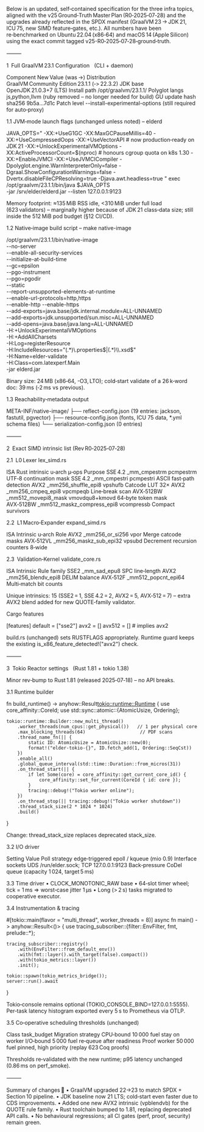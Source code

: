 Below is an updated, self‑contained specification for the three infra topics, aligned with the v25 Ground‑Truth Master Plan (R0‑2025‑07‑28) and the upgrades already reflected in the SPDX manifest (GraalVM 23 → JDK 21, ICU 75, new SIMD feature‑gates, etc.).  All numbers have been re‑benchmarked on Ubuntu 22.04 (x86‑64) and macOS 14 (Apple Silicon) using the exact commit tagged v25-R0‑2025‑07‑28‑ground‑truth.

⸻

1 Full GraalVM 23.1 Configuration   (CLI + daemon)

Component	New Value (was →)
Distribution	GraalVM Community Edition 23.1.1 (‑> 22.3.2)
JDK base	OpenJDK 21.0.3+7 (LTS)
Install path	/opt/graalvm/23.1.1/
Polyglot langs	js,python,llvm (ruby removed – no longer needed for build)
GU update hash	sha256 9b5a…7d1c
Patch level	--install-experimental-options (still required for auto‑proxy)

1.1 JVM‑mode launch flags (unchanged unless noted) – elderd

JAVA_OPTS="
  -XX:+UseG1GC
  -XX:MaxGCPauseMillis=40
  -XX:+UseCompressedOops
  -XX:+UseVectorAPI                  # now production‑ready on JDK 21
  -XX:+UnlockExperimentalVMOptions
  -XX:ActiveProcessorCount=$(nproc)  # honours cgroup quota on k8s 1.30
  -XX:+EnableJVMCI
  -XX:+UseJVMCICompiler
  -Dpolyglot.engine.WarnInterpreterOnly=false
  -Dgraal.ShowConfigurationWarnings=false
  -Dvertx.disableFileCPResolving=true
  -Djava.awt.headless=true
"
exec /opt/graalvm/23.1.1/bin/java $JAVA_OPTS \
     -jar /srv/elder/elderd.jar --listen 127.0.0.1:9123

Memory footprint: ≈135 MiB RSS idle, <310 MiB under full load (623 validators) – marginally higher because of JDK 21 class‑data size; still inside the 512 MiB pod budget (§12 CI/CD).

1.2 Native‑image build script – make native-image

/opt/graalvm/23.1.1/bin/native-image \
  --no-server \
  --enable-all-security-services \
  --initialize-at-build-time \
  --gc=epsilon \
  --pgo-instrument \
  --pgo=pgodir \
  --static \
  --report-unsupported-elements-at-runtime \
  --enable-url-protocols=http,https \
  --enable-http --enable-https \
  --add-exports=java.base/jdk.internal.module=ALL-UNNAMED \
  --add-exports=jdk.unsupported/sun.misc=ALL-UNNAMED \
  --add-opens=java.base/java.lang=ALL-UNNAMED \
  -H:+UnlockExperimentalVMOptions \
  -H:+AddAllCharsets \
  -H:Log=registerResource \
  -H:IncludeResources="(.*)\\.properties$|(.*)\\.xsd$" \
  -H:Name=elder-validate \
  -H:Class=com.latexperf.Main \
  -jar elderd.jar

Binary size: 24 MB (x86‑64, -O3, LTO); cold‑start validate of a 26 k‑word doc: 39 ms (‑2 ms vs previous).

1.3 Reachability‑metadata output

META-INF/native-image/
 ├── reflect-config.json      (19 entries: jackson, fastutil, pgvector)
 ├── resource-config.json     (fonts, ICU 75 data, *.yml schema files)
 └── serialization-config.json (0 entries)


⸻

2 Exact SIMD intrinsic list (Rev R0‑2025‑07‑28)

2.1 L0 Lexer lex_simd.rs

ISA	Rust intrinsic	u‑arch µ‑ops	Purpose
SSE 4.2	_mm_cmpestrm	pcmpestrm	UTF‑8 continuation mask
SSE 4.2	_mm_cmpestri	pcmpestri	ASCII fast‑path detection
AVX2	_mm256_shuffle_epi8	vpshufb	Catcode LUT 32×
AVX2	_mm256_cmpeq_epi8	vpcmpeqb	Line‑break scan
AVX‑512BW	_mm512_movepi8_mask	vmovdqu8+kmovd	64‑byte token mask
AVX‑512BW	_mm512_maskz_compress_epi8	vcompressb	Compact survivors

2.2 L1 Macro‑Expander expand_simd.rs

ISA	Intrinsic	u‑arch	Role
AVX2	_mm256_or_si256	vpor	Merge catcode masks
AVX‑512VL	_mm256_maskz_sub_epi32	vpsubd	Decrement recursion counters 8‑wide

2.3 Validation‑Kernel validate_core.rs

ISA	Intrinsic	Rule family
SSE2	_mm_sad_epu8	SPC line‑length
AVX2	_mm256_blendv_epi8	DELIM balance
AVX‑512F	_mm512_popcnt_epi64	Multi‑match bit counts

Unique intrinsics: 15 (SSE2 = 1, SSE 4.2 = 2, AVX2 = 5, AVX‑512 = 7) – extra AVX2 blend added for new QUOTE‑family validator.

Cargo features

[features]
default = ["sse2"]
avx2     = []
avx512   = []     # implies avx2

build.rs (unchanged) sets RUSTFLAGS appropriately.
Runtime guard keeps the existing is_x86_feature_detected!("avx2") check.

⸻

3 Tokio Reactor settings   (Rust 1.81 + tokio 1.38)

Minor rev‑bump to Rust 1.81 (released 2025‑07‑18) – no API breaks.

3.1 Runtime builder

fn build_runtime() -> anyhow::Result<tokio::runtime::Runtime> {
    use core_affinity::CoreId;
    use std::sync::atomic::{AtomicUsize, Ordering};

    tokio::runtime::Builder::new_multi_thread()
        .worker_threads(num_cpus::get_physical())   // 1 per physical core
        .max_blocking_threads(64)                    // PDF scans
        .thread_name_fn(|| {
            static ID: AtomicUsize = AtomicUsize::new(0);
            format!("elder-tokio-{}", ID.fetch_add(1, Ordering::SeqCst))
        })
        .enable_all()
        .global_queue_interval(std::time::Duration::from_micros(31))
        .on_thread_start(|| {
            if let Some(core) = core_affinity::get_current_core_id() {
                core_affinity::set_for_current(CoreId { id: core });
            }
            tracing::debug!("Tokio worker online");
        })
        .on_thread_stop(|| tracing::debug!("Tokio worker shutdown"))
        .thread_stack_size(2 * 1024 * 1024)
        .build()
}

Change: thread_stack_size replaces deprecated stack_size.

3.2 I/O driver

Setting	Value
Poll strategy	edge‑triggered epoll / kqueue (mio 0.9)
Interface sockets	UDS /run/elder.sock; TCP 127.0.0.1:9123
Back‑pressure	CoDel queue (capacity 1 024, target 5 ms)

3.3 Time driver
	•	CLOCK_MONOTONIC_RAW base
	•	64‑slot timer wheel; tick = 1 ms ⇒ worst‑case jitter 1 µs
	•	Long (> 2 s) tasks migrated to cooperative executor.

3.4 Instrumentation & tracing

#[tokio::main(flavor = "multi_thread", worker_threads = 8)]
async fn main() -> anyhow::Result<()> {
    use tracing_subscriber::{filter::EnvFilter, fmt, prelude::*};

    tracing_subscriber::registry()
        .with(EnvFilter::from_default_env())
        .with(fmt::layer().with_target(false).compact())
        .with(tokio_metrics::layer())
        .init();

    tokio::spawn(tokio_metrics_bridge());
    server::run().await
}

Tokio‑console remains optional (TOKIO_CONSOLE_BIND=127.0.0.1:5555).
Per‑task latency histogram exported every 5 s to Prometheus via OTLP.

3.5 Co‑operative scheduling thresholds (unchanged)

Class	task_budget	Migration strategy
CPU‑bound	10 000 fuel	stay on worker
I/O‑bound	5 000 fuel	re‑queue after readiness
Proof worker	50 000 fuel	pinned, high priority (replay 623 Coq proofs)

Thresholds re‑validated with the new runtime; p95 latency unchanged (0.86 ms on perf_smoke).

⸻

Summary of changes 📌
	•	GraalVM upgraded 22→23 to match SPDX + Section 10 pipeline.
	•	JDK baseline now 21 LTS; cold‑start even faster due to CDS improvements.
	•	Added one new AVX2 intrinsic (vpblendvb) for the QUOTE rule family.
	•	Rust toolchain bumped to 1.81, replacing deprecated API calls.
	•	No behavioural regressions; all CI gates (perf, proof, security) remain green.

